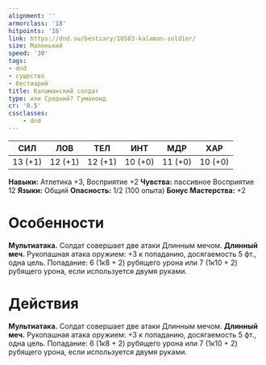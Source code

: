 ```yaml
---
alignment: ''
armorclass: '18'
hitpoints: '16'
link: https://dnd.su/bestiary/10583-kalaman-soldier/
size: Маленький
speed: '30'
tags:
- dnd
- существо
- бестиарий
title: Каламанский солдат
type: или Средний? Гуманоид
cr: '0.5'
cssclasses:
    - dnd
---
```



| СИЛ | ЛОВ | ТЕЛ | ИНТ | МДР | ХАР |
|---|---|---|---|---|---|
| 13 (+1) | 12 (+1) | 12 (+1) | 10 (+0) | 11 (+0) | 10 (+0) |
**Навыки:** Атлетика +3, Восприятие +2
**Чувства:** пассивное Восприятие 12
**Языки:** Общий
**Опасность:** 1/2 (100 опыта)
**Бонус Мастерства:** +2


# Особенности
**Мультиатака.** Солдат совершает две атаки Длинным мечом.
**Длинный меч.** Рукопашная атака оружием: +3 к попаданию, досягаемость 5 фт., одна цель. Попадание: 6 (1к8 + 2) рубящего урона или 7 (1к10 + 2) рубящего урона, если используется двумя руками.


# Действия
**Мультиатака.** Солдат совершает две атаки Длинным мечом.
**Длинный меч.** Рукопашная атака оружием: +3 к попаданию, досягаемость 5 фт., одна цель. Попадание: 6 (1к8 + 2) рубящего урона или 7 (1к10 + 2) рубящего урона, если используется двумя руками.